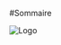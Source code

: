 #Sommaire

<img src = "http://jonathan-brea.fr/wp-content/uploads/2020/05/logo.png" title = "Logo" alt = "Logo">
